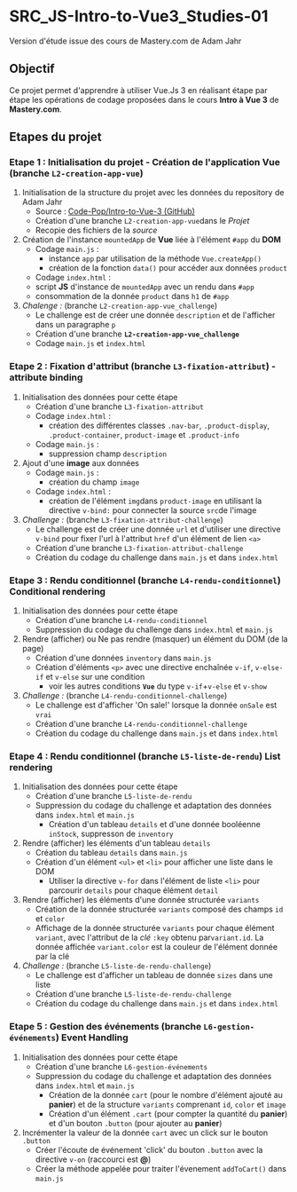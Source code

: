 # SRC_JS-Intro-to-Vue3_Studies-01
Version d'étude issue des cours de Mastery.com de Adam Jahr

## Objectif
Ce projet permet d'apprendre à utiliser Vue.Js 3 en réalisant étape par étape les opérations de codage 
proposées dans le cours __Intro à Vue 3__ de **Mastery.com**.

## Etapes du projet

### Etape 1 : Initialisation du projet - Création de l'application Vue (branche `L2-creation-app-vue`)
1. Initialisation de la structure du projet avec les données du repository de Adam Jahr
   - Source : [Code-Pop/Intro-to-Vue-3 (GitHub)](https://github.com/Code-Pop/Intro-to-Vue-3)
   - Création d'une branche `L2-creation-app-vue`dans le _Projet_
   - Recopie des fichiers de la _source_
2. Création de l'instance `mountedApp` de __Vue__ liée à l'élément `#app` du __DOM__
   - Codage `main.js` :
     - instance `app` par utilisation de la méthode `Vue.createApp()`
     - création de la fonction `data()` pour accéder aux données `product`
   - Codage `index.html` :
    - script __JS__ d'instance de `mountedApp` avec un rendu dans `#app`
    - consommation de la donnée `product` dans `h1` de `#app`
3. *Chalenge :* (branche `L2-creation-app-vue_challenge`)
    - Le challenge est de créer une donnée `description` et de l'afficher dans un paragraphe `p`
    - Création d'une branche __`L2-creation-app-vue_challenge`__
    - Codage `main.js` et `index.html`

### Etape 2 : Fixation d'attribut (branche `L3-fixation-attribut`) - __attribute binding__
1. Initialisation des données pour cette étape
   - Création d'une branche `L3-fixation-attribut`
   - Codage `index.html` :
     - création des différentes classes `.nav-bar`, `.product-display`, `.product-container`, 
        `product-image` et `.product-info`
   - Codage `main.js` :
     - suppression champ `description`
2. Ajout d'une __image__ aux données
   - Codage `main.js` :
     - création du champ `image`
   - Codage `index.html` :
     - création de l'élément `img`dans `product-image` en utilisant la directive `v-bind:` pour connecter 
       la source `src`de l'image
3. *Challenge :* (branche `L3-fixation-attribut-challenge`)
    - Le challenge est de créer une donnée `url` et d'utiliser une directive `v-bind` pour fixer l'url à 
      l'attribut `href` d'un élément de lien `<a>` 
    - Création d'une branche `L3-fixation-attribut-challenge`
    - Création du codage du challenge dans `main.js` et dans `index.html`

### Etape 3 : Rendu conditionnel (branche `L4-rendu-conditionnel`)  __Conditional rendering__
1. Initialisation des données pour cette étape
   - Création d'une branche `L4-rendu-conditionnel`
   - Suppression du codage du challenge dans `index.html` et `main.js`
2. Rendre (afficher) ou Ne pas rendre (masquer) un élément du DOM (de la page)
   - Création d'une données `inventory` dans `main.js`
   - Création d'éléments `<p>` avec une directive enchaînée `v-if`, `v-else-if` et `v-else` sur une condition
     - voir les autres conditions __`Vue`__ du type `v-if`+`v-else` et `v-show`
3. *Challenge :* (branche `L4-rendu-conditionnel-challenge`)
    - Le challenge est d'afficher 'On sale!' lorsque la donnée `onSale` est `vrai`
    - Création d'une branche `L4-rendu-conditionnel-challenge`
    - Création du codage du challenge dans `main.js` et dans `index.html`

### Etape 4 : Rendu conditionnel (branche `L5-liste-de-rendu`)  __List rendering__
1. Initialisation des données pour cette étape
   - Création d'une branche `L5-liste-de-rendu`
   - Suppression du codage du challenge et adaptation des données dans `index.html` et `main.js`
     - Création d'un tableau `details` et d'une donnée booléenne `inStock`, suppresson de `inventory`
2. Rendre (afficher) les éléments d'un tableau `details`
   - Création du tableau `details` dans `main.js`
   - Création d'un élément `<ul>` et `<li>` pour afficher une liste dans le DOM
     - Utiliser la directive `v-for` dans l'élément de liste `<li>` pour parcourir `details` pour chaque élément `detail`
3. Rendre (afficher) les éléments d'une donnée structurée `variants`
   - Création de la donnée structurée `variants` composé des champs `id` et `color` 
   - Affichage de la donnée structurée `variants` pour chaque élément `variant`, avec l'attribut de la *clé* `:key` 
     obtenu par`variant.id`. La donnée affichée `variant.color` est la couleur de l'élément donnée par la clé
4. *Challenge :* (branche `L5-liste-de-rendu-challenge`)
    - Le challenge est d'afficher un tableau de donnée `sizes` dans une liste
    - Création d'une branche `L5-liste-de-rendu-challenge`
    - Création du codage du challenge dans `main.js` et dans `index.html`

### Etape 5 : Gestion des événements (branche `L6-gestion-événements`)  __Event Handling__
1. Initialisation des données pour cette étape
   - Création d'une branche `L6-gestion-événements`
   - Suppression du codage du challenge et adaptation des données dans `index.html` et `main.js`
     - Création de la donnée `cart` (pour le nombre d'élément ajouté au __panier__) et de la structure `variants` 
       comprenant `id`, `color` et `image`
     - Création d'un élément `.cart` (pour compter la quantité du __panier__) et d'un bouton `.button` (pour ajouter 
       au __panier__)
2. Incrémenter la valeur de la donnée `cart` avec un click sur le bouton `.button`
   - Créer l'écoute de événement 'click' du bouton `.button` avec la directive `v-on` (raccourci est **@**)
   - Créer la méthode appelée pour traiter l'évenement `addToCart()` dans `main.js`